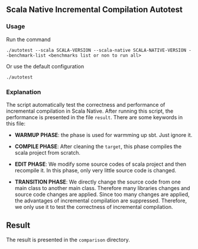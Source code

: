 ## Scala Native Incremental Compilation Autotest

### Usage

Run the command

```
./autotest --scala SCALA-VERSION --scala-native SCALA-NATIVE-VERSION --benchmark-list <benchmarks list or non to run all>
```

Or use the default configuration

```
./autotest
```

### Explanation 
The script automatically test the correctness and performance of incremental compilation in Scala Native. After running this script, the performance is presented in the file `result`. There are some keywords in this file:

* __WARMUP PHASE__: the phase is used for warmming up sbt. Just ignore it.

* __COMPILE PHASE__: After cleaning the `target`, this phase compiles the scala project from scratch. 

* __EDIT PHASE__: We modify some source codes of scala project and then recompile it. In this phase, only very little source code is changed. 

* __TRANSITION PHASE__: We directly change the source code from one main class to another main class. Therefore many libraries changes and source code changes are applied. Since too many changes are applied, the advantages of incremental compilation are suppressed. Therefore, we only use it to test the correctness of incremental compilation. 

## Result

The result is presented in the `comparison` directory.